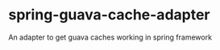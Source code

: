 spring-guava-cache-adapter
==========================

An adapter to get guava caches working in spring framework